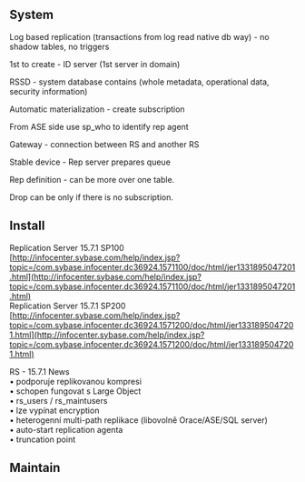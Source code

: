 
## System

Log based replication (transactions from log read native db way) - no shadow tables, no triggers  
  
1st to create - ID server (1st server in domain)  
  
RSSD - system database contains (whole metadata, operational data, security information)  
  
Automatic materialization - create subscription  
  
From ASE side use sp_who to identify rep agent  
  
Gateway - connection between RS and another RS  
  
Stable device - Rep server prepares queue  
  
Rep definition - can be more over one table.  
  
Drop can be only if there is no subscription.


## Install

Replication Server 15.7.1 SP100 [http://infocenter.sybase.com/help/index.jsp?topic=/com.sybase.infocenter.dc36924.1571100/doc/html/jer1331895047201.html](http://infocenter.sybase.com/help/index.jsp?topic=/com.sybase.infocenter.dc36924.1571100/doc/html/jer1331895047201.html)  
Replication Server 15.7.1 SP200 [http://infocenter.sybase.com/help/index.jsp?topic=/com.sybase.infocenter.dc36924.1571200/doc/html/jer1331895047201.html](http://infocenter.sybase.com/help/index.jsp?topic=/com.sybase.infocenter.dc36924.1571200/doc/html/jer1331895047201.html)  
  
  
RS - 15.7.1 News  
• podporuje replikovanou kompresi  
• schopen fungovat s Large Object  
• rs_users / rs_maintusers  
• lze vypínat encryption  
• heterogenní multi-path replikace (libovolně Orace/ASE/SQL server)  
• auto-start replication agenta  
• truncation point


## Maintain

